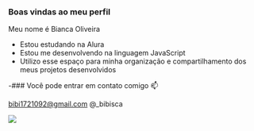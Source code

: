 ### Boas vindas ao meu perfil  

Meu nome é Bianca Oliveira 

- Estou estudando na Alura
- Estou me desenvolvendo na linguagem JavaScript
- Utilizo esse espaço para minha organização e compartilhamento dos meus projetos desenvolvidos

-### Você pode entrar em contato comigo 📫

bibi1721092@gmail.com
@_bibisca


![](https://pa1.aminoapps.com/6851/73844a20fe30b43265b8d6dcbea1f7b2baf139f2_00.gif)
